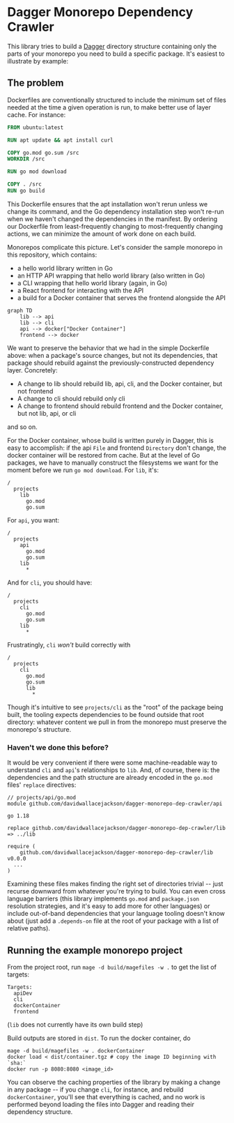 # Dagger Monorepo Dependency Crawler

This library tries to build a [Dagger](http://dagger.io) directory structure containing only the parts of your monorepo you need to build a specific package. It's easiest to illustrate by example:

## The problem

Dockerfiles are conventionally structured to include the minimum set of files needed at the time a given operation is run, to make better use of layer cache. For instance:

```Dockerfile
FROM ubuntu:latest

RUN apt update && apt install curl

COPY go.mod go.sum /src
WORKDIR /src

RUN go mod download

COPY . /src
RUN go build
```

This Dockerfile ensures that the apt installation won't rerun unless we change its command, and the Go dependency installation step won't re-run when we haven't changed the dependencies in the manifest. By ordering our Dockerfile from least-frequently changing to most-frequently changing actions, we can minimize the amount of work done on each build.

Monorepos complicate this picture. Let's consider the sample monorepo in this repository, which contains:

- a hello world library written in Go
- an HTTP API wrapping that hello world library (also written in Go)
- a CLI wrapping that hello world library (again, in Go)
- a React frontend for interacting with the API
- a build for a Docker container that serves the frontend alongside the API

```mermaid
graph TD
    lib --> api
    lib --> cli
    api --> docker["Docker Container"]
    frontend --> docker
```

We want to preserve the behavior that we had in the simple Dockerfile above: when a package's source changes, but not its dependencies, that package should rebuild against the previously-constructed dependency layer. Concretely:

- A change to lib should rebuild lib, api, cli, and the Docker container, but not frontend
- A change to cli should rebuild only cli
- A change to frontend should rebuild frontend and the Docker container, but not lib, api, or cli

and so on.

For the Docker container, whose build is written purely in Dagger, this is easy to accomplish: if the api `File` and frontend `Directory` don't change, the docker container will be restored from cache. But at the level of Go packages, we have to manually construct the filesystems we want for the moment before we run `go mod download`. For `lib`, it's:

```
/
  projects
    lib
      go.mod
      go.sum
```

For `api`, you want:

```
/
  projects
    api
      go.mod
      go.sum
    lib
      *
```

And for `cli`, you should have:

```
/
  projects
    cli
      go.mod
      go.sum
    lib
      *
```

Frustratingly, `cli` _won't_ build correctly with

```
/
  projects
    cli
      go.mod
      go.sum
      lib
        *
```

Though it's intuitive to see `projects/cli` as the "root" of the package being built, the tooling expects dependencies to be found outside that root directory: whatever content we pull in from the monorepo must preserve the monorepo's structure.

### Haven't we done this before?

It would be very convenient if there were some machine-readable way to understand `cli` and `api`'s relationships to `lib`. And, of course, there is: the dependencies and the path structure are already encoded in the `go.mod` files' `replace` directives:

```
// projects/api/go.mod
module github.com/davidwallacejackson/dagger-monorepo-dep-crawler/api

go 1.18

replace github.com/davidwallacejackson/dagger-monorepo-dep-crawler/lib => ../lib

require (
	github.com/davidwallacejackson/dagger-monorepo-dep-crawler/lib v0.0.0
  ...
)
```

Examining these files makes finding the right set of directories trivial -- just recurse downward from whatever you're trying to build. You can even cross language barriers (this library implements `go.mod` and `package.json` resolution strategies, and it's easy to add more for other languages) or include out-of-band dependencies that your language tooling doesn't know about (just add a `.depends-on` file at the root of your package with a list of relative paths).

## Running the example monorepo project

From the project root, run `mage -d build/magefiles -w .` to get the list of targets:

```
Targets:
  apiDev
  cli
  dockerContainer
  frontend
```

(`lib` does not currently have its own build step)

Build outputs are stored in `dist`. To run the docker container, do

```
mage -d build/magefiles -w . dockerContainer
docker load < dist/container.tgz # copy the image ID beginning with `sha:`
docker run -p 8080:8080 <image_id>
```

You can observe the caching properties of the library by making a change in any package -- if you change `cli`, for instance, and rebuild `dockerContainer`, you'll see that everything is cached, and no work is performed beyond loading the files into Dagger and reading their dependency structure.
